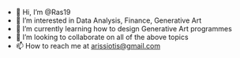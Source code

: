 - 👋 Hi, I’m @Ras19
- 👀 I’m interested in Data Analysis, Finance, Generative Art
- 🌱 I’m currently learning how to design Generative Art programmes
- 💞️ I’m looking to collaborate on all of the above topics
- 📫 How to reach me at arissiotis@gmail.com

<!---
Ras19/Ras19 is a ✨ special ✨ repository because its `README.md` (this file) appears on your GitHub profile.
You can click the Preview link to take a look at your changes.
--->
